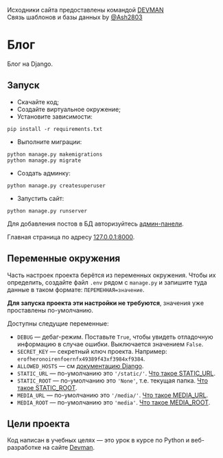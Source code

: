 Исходники сайта предоставлены командой [DEVMAN](https://dvmn.org)  
Связь шаблонов и базы данных by [@Ash2803](https://github.com/Ash2803)  

# Блог

Блог на Django.

## Запуск

- Скачайте код;
- Создайте виртуальное окружение;
- Установите зависимости:
```
pip install -r requirements.txt
```
- Выполните миграции:
```
python manage.py makemigrations
python manage.py migrate
```
- Создать админку:
```
python manage.py createsuperuser
```
- Запустить сайт:
```
python manage.py runserver
```
Для добавления постов в БД авторизуйтесь [админ-панели](http://127.0.0.1:8000/admin).

Главная страница по адресу [127.0.0.1:8000](http://127.0.0.1:8000).

## Переменные окружения

Часть настроек проекта берётся из переменных окружения. Чтобы их определить, создайте файл `.env` рядом с `manage.py` и запишите туда данные в таком формате: `ПЕРЕМЕННАЯ=значение`.

**Для запуска проекта эти настройки не требуются**, значения уже проставлены по-умолчанию.

Доступны следущие переменные:
- `DEBUG` — дебаг-режим. Поставьте `True`, чтобы увидеть отладочную информацию в случае ошибки. Выключается значением `False`.
- `SECRET_KEY` — секретный ключ проекта. Например: `erofheronoirenfoernfx49389f43xf3984xf9384`.
- `ALLOWED_HOSTS` — см [документацию Django](https://docs.djangoproject.com/en/3.1/ref/settings/#allowed-hosts).
- `STATIC_URL` — по-умолчанию это `'/static/'`. [Что такое STATIC_URL](https://docs.djangoproject.com/en/3.0/ref/settings/#std:setting-STATIC_URL).
- `STATIC_ROOT` — по-умолчанию это `'None'`, т.е. текущая папка. [Что такое STATIC_ROOT](https://docs.djangoproject.com/en/3.0/ref/settings/#std:setting-STATIC_ROOT).
- `MEDIA_URL` — по-умолчанию это `'/media/'`. [Что такое MEDIA_URL](https://docs.djangoproject.com/en/3.0/ref/settings/#std:setting-MEDIA_URL).
- `MEDIA_ROOT` — по-умолчанию это `'media'`. [Что такое MEDIA_ROOT](https://docs.djangoproject.com/en/3.0/ref/settings/#std:setting-MEDIA_ROOT). 

## Цели проекта

Код написан в учебных целях — это урок в курсе по Python и веб-разработке на сайте [Devman](https://dvmn.org).
